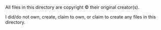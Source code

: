 <!--

GBA ONLINE;  GBA.JS.ORG;  "Online GameBoy Advance Emulator"
Copyright (C) 2021-present AYVACS
Licensed under the MIT License (view the LICENSE file for more information)

-->

All files in this directory are copyright &copy; their original creator(s).

I did/do not own, create, claim to own, or claim to create any files in this directory.
